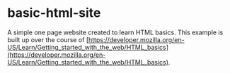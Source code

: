 # basic-html-site
A simple one page website created to learn HTML basics. This example is built up over the course of [https://developer.mozilla.org/en-US/Learn/Getting_started_with_the_web/HTML_basics](https://developer.mozilla.org/en-US/Learn/Getting_started_with_the_web/HTML_basics).
